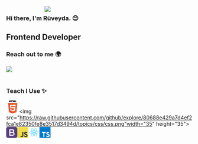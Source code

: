 <img src="https://media.giphy.com/media/qgQUggAC3Pfv687qPC/giphy.gif" align="right" width="400">

### Hi there, I'm Rüveyda. :blush:

## Frontend Developer 

### Reach out to me 🌍

[<img width="22" src="https://unpkg.com/simple-icons@v8/icons/linkedin.svg" align="left"/>][linkedin]

<br />
<br />

### Teach I Use ✨

<img src="https://raw.githubusercontent.com/github/explore/80688e429a7d4ef2fca1e82350fe8e3517d3494d/topics/html/html.png" width="35" height="35"><img src="https://raw.githubusercontent.com/github/explore/80688e429a7d4ef2fca1e82350fe8e3517d3494d/topics/css/css.png"width="35" height="35"><img src="https://raw.githubusercontent.com/github/explore/80688e429a7d4ef2fca1e82350fe8e3517d3494d/topics/bootstrap/bootstrap.png" width="30" height="30"><img src="https://raw.githubusercontent.com/github/explore/80688e429a7d4ef2fca1e82350fe8e3517d3494d/topics/javascript/javascript.png" width="30" height="30"><img src="https://raw.githubusercontent.com/github/explore/80688e429a7d4ef2fca1e82350fe8e3517d3494d/topics/react/react.png" width="30" height="30"><img src="https://raw.githubusercontent.com/github/explore/80688e429a7d4ef2fca1e82350fe8e3517d3494d/topics/typescript/typescript.png" width="30" height="30">

[linkedin]: https://www.linkedin.com/in/ruveydaakbolat